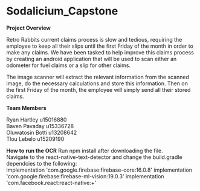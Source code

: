 # Sodalicium_Capstone

**Project Overview**

Retro Rabbits current claims process is slow and tedious, requiring the employee to keep all their slips until the first Friday of the month in order to make any claims. We have been tasked to help improve this claims process by creating an android application that will be used to scan either an odometer for fuel claims or a slip for other claims.

The image scanner will extract the relevant information from the scanned image, do the necessary calculations and store this information. Then on the first Friday of the month, the employee will simply send all their stored claims.

**Team Members**

Ryan Hartley u15016880 <br>
Baven Pavaday u15336728 <br>
Oluwatosin Botti u13208642 <br>
Tlou Lebelo u15209190 <br>


**How to run the OCR** 
Run npm install after downloading the file. <br>
Navigate to the react-native-text-detector and change the build.gradle dependcies to the following: <br>
    implementation 'com.google.firebase:firebase-core:16.0.8'
    implementation 'com.google.firebase:firebase-ml-vision:19.0.3'
    implementation 'com.facebook.react:react-native:+'
